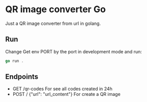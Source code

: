 # QR image converter Go

Just a QR image converter from url in golang.

## Run

Change Get env PORT by the port in development mode and run:

```go
go run .
```

## Endpoints

- GET  /qr-codes                        For see all codes created in 24h
- POST /         {"url": "url_content"} For create a QR image
